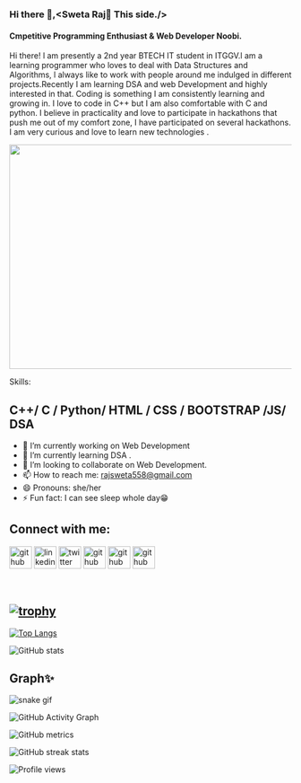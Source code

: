 ### Hi there 👋,<Sweta Raj🤗 This side./>
#### Cmpetitive Programming Enthusiast & Web Developer Noobi.
Hi there! l am presently a 2nd year BTECH IT student in ITGGV.l am a learning programmer who loves to deal with Data Structures and Algorithms, l always like to work with people around me indulged in different projects.Recently I am learning DSA and web Development and highly interested in that.
Coding is something I am consistently learning and growing in. I love to code in C++ but I am also comfortable with C and python.
I believe in practicality and love to participate in hackathons that push me out of my comfort zone, I have participated on several hackathons.
I am very curious and love to learn new technologies .

<img src="https://png.pngtree.com/background/20210710/original/pngtree-hand-drawn-cartoon-purple-tech-background-picture-image_979947.jpg" height="400" width="550">



Skills:
## C++/ C / Python/ HTML / CSS / BOOTSTRAP /JS/ DSA


- 🔭 I’m currently working on Web Development 
- 🌱 I’m currently learning DSA . 
- 👯 I’m looking to collaborate on Web Development. 
- 📫 How to reach me: rajsweta558@gmail.com
- 😄 Pronouns: she/her 
- ⚡ Fun fact: I can see sleep whole day😁 

 ## Connect with me: 
[<img src='https://cdn.jsdelivr.net/npm/simple-icons@3.0.1/icons/github.svg' alt='github' height='40'>](https://github.com/Sweta-Raj31)  [<img src='https://cdn.jsdelivr.net/npm/simple-icons@3.0.1/icons/linkedin.svg' alt='linkedin' height='40'>](https://www.linkedin.com/in/https://www.linkedin.com/in/sweta-raj/)  [<img src='https://cdn.jsdelivr.net/npm/simple-icons@3.0.1/icons/twitter.svg' alt='twitter' height='40'>](https://twitter.com/@SwetaRa88357363)  [<img src='https://cdn.jsdelivr.net/npm/simple-icons@3.0.1/icons/codechef.svg' alt='github' height='40'>](https://www.codechef.com/users/sweta312002) [<img src='https://cdn.jsdelivr.net/npm/simple-icons@3.0.1/icons/codeforces.svg' alt='github' height='40'>](https://codeforces.com/profile/Sweta312002) [<img src='https://cdn.jsdelivr.net/npm/simple-icons@3.0.1/icons/leetcode.svg' alt='github' height='40'>](https://leetcode.com/sweta312002/)




 



  

## [![trophy](https://github-profile-trophy.vercel.app/?username=Sweta-Raj31)](https://github.com/ryo-ma/github-profile-trophy)

[![Top Langs](https://github-readme-stats.vercel.app/api/top-langs/?username=Sweta-Raj31)](https://github.com/anuraghazra/github-readme-stats)

![GitHub stats](https://github-readme-stats.vercel.app/api?username=Sweta-Raj31&show_icons=true&count_private=true) 

## Graph✨
![snake gif](https://github.com/Sweta-Raj31/Sweta-Raj31/blob/output/github-contribution-grid-snake.gif)

![GitHub Activity Graph](https://activity-graph.herokuapp.com/graph?username=Sweta-Raj31)  

![GitHub metrics](https://metrics.lecoq.io/Sweta-Raj31)  

![GitHub streak stats](https://github-readme-streak-stats.herokuapp.com/?user=Sweta-Raj31)  

![Profile views](https://gpvc.arturio.dev/Sweta-Raj31)
